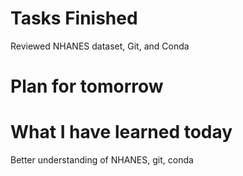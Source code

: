 Tasks Finished
==============
Reviewed NHANES dataset, Git, and Conda




Plan for tomorrow
===============



What I have learned today
================

Better understanding of NHANES, git, conda
